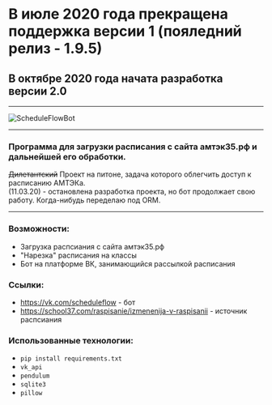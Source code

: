 # В июле 2020 года прекращена поддержка версии 1 (пояледний релиз - 1.9.5)
## В октябре 2020 года начата разработка версии 2.0
____
![ScheduleFlowBot](https://b.radikal.ru/b20/1910/3d/7268401b5e3c.png)
____
### __Программа для загрузки расписания с сайта амтэк35.рф и дальнейшей его обработки.__
~~Дилетантский~~ Проект на питоне, задача которого облегчить доступ к расписанию АМТЭКа.  
(11.03.20) - остановлена разработка проекта, но бот продолжает свою работу. Когда-нибудь переделаю под ORM.
___  

### __Возможности:__  
- Загрузка распсиания с сайта амтэк35.рф
- "Нарезка" расписания на классы
- Бот на платформе ВК, занимающийся рассылкой расписания

### __Ссылки:__
- https://vk.com/scheduleflow - бот
- https://school37.com/raspisanie/izmenenija-v-raspisanii - источник распсиания

### __Использованные технологии:__
- `pip install requirements.txt`
- `vk_api`
- `pendulum`
- `sqlite3`
- `pillow`
